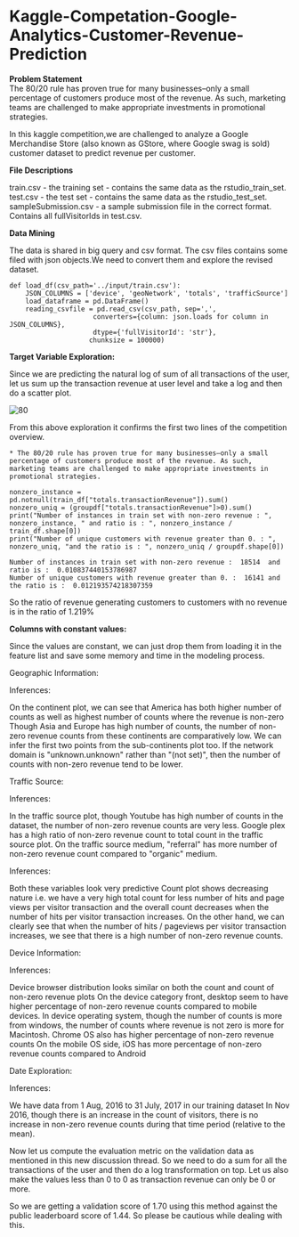 # Kaggle-Competation-Google-Analytics-Customer-Revenue-Prediction

**Problem Statement**<br>
The 80/20 rule has proven true for many businesses–only a small percentage of customers produce most of the revenue. As such, marketing teams are challenged to make appropriate investments in promotional strategies.

In this kaggle competition,we are challenged to analyze a Google Merchandise Store (also known as GStore, where Google swag is sold) customer dataset to predict revenue per customer.

**File Descriptions**

train.csv - the training set - contains the same data as the rstudio_train_set.
test.csv - the test set - contains the same data as the rstudio_test_set.
sampleSubmission.csv - a sample submission file in the correct format. Contains all fullVisitorIds in test.csv.

**Data Mining**

The data is shared in big query and csv format. The csv files contains some filed with json objects.We need to convert them and explore the revised dataset.

```
def load_df(csv_path='../input/train.csv'):
    JSON_COLUMNS = ['device', 'geoNetwork', 'totals', 'trafficSource']
    load_dataframe = pd.DataFrame()
    reading_csvfile = pd.read_csv(csv_path, sep=',',
                     converters={column: json.loads for column in JSON_COLUMNS}, 
                     dtype={'fullVisitorId': 'str'},
                    chunksize = 100000)
```
**Target Variable Exploration:**

Since we are predicting the natural log of sum of all transactions of the user, let us sum up the transaction revenue at user level and take a log and then do a scatter plot.

![80](https://user-images.githubusercontent.com/44206279/48670296-65e67500-eb3b-11e8-89f7-6eff04cdf197.png)

From this above exploration it confirms the first two lines of the competition overview.

```* The 80/20 rule has proven true for many businesses–only a small percentage of customers produce most of the revenue. As such, marketing teams are challenged to make appropriate investments in promotional strategies.```

```
nonzero_instance = pd.notnull(train_df["totals.transactionRevenue"]).sum()
nonzero_uniq = (groupdf["totals.transactionRevenue"]>0).sum()
print("Number of instances in train set with non-zero revenue : ", nonzero_instance, " and ratio is : ", nonzero_instance / train_df.shape[0])
print("Number of unique customers with revenue greater than 0. : ", nonzero_uniq, "and the ratio is : ", nonzero_uniq / groupdf.shape[0])
```

```
Number of instances in train set with non-zero revenue :  18514  and ratio is :  0.010837440153786987
Number of unique customers with revenue greater than 0. :  16141 and the ratio is :  0.012193574218307359
```

So the ratio of revenue generating customers to customers with no revenue is in the ratio of 1.219%

**Columns with constant values:**

Since the values are constant, we can just drop them from loading it in the feature list and save some memory and time in the modeling process.

Geographic Information:

Inferences:

On the continent plot, we can see that America has both higher number of counts as well as highest number of counts where the revenue is non-zero
Though Asia and Europe has high number of counts, the number of non-zero revenue counts from these continents are comparatively low.
We can infer the first two points from the sub-continents plot too.
If the network domain is "unknown.unknown" rather than "(not set)", then the number of counts with non-zero revenue tend to be lower.

Traffic Source:

Inferences:

In the traffic source plot, though Youtube has high number of counts in the dataset, the number of non-zero revenue counts are very less.
Google plex has a high ratio of non-zero revenue count to total count in the traffic source plot.
On the traffic source medium, "referral" has more number of non-zero revenue count compared to "organic" medium.

Inferences:

Both these variables look very predictive
Count plot shows decreasing nature i.e. we have a very high total count for less number of hits and page views per visitor transaction and the overall count decreases when the number of hits per visitor transaction increases.
On the other hand, we can clearly see that when the number of hits / pageviews per visitor transaction increases, we see that there is a high number of non-zero revenue counts.

Device Information:

Inferences:

Device browser distribution looks similar on both the count and count of non-zero revenue plots
On the device category front, desktop seem to have higher percentage of non-zero revenue counts compared to mobile devices.
In device operating system, though the number of counts is more from windows, the number of counts where revenue is not zero is more for Macintosh.
Chrome OS also has higher percentage of non-zero revenue counts
On the mobile OS side, iOS has more percentage of non-zero revenue counts compared to Android

Date Exploration:

Inferences:

We have data from 1 Aug, 2016 to 31 July, 2017 in our training dataset
In Nov 2016, though there is an increase in the count of visitors, there is no increase in non-zero revenue counts during that time period (relative to the mean).



Now let us compute the evaluation metric on the validation data as mentioned in this new discussion thread. So we need to do a sum for all the transactions of the user and then do a log transformation on top. Let us also make the values less than 0 to 0 as transaction revenue can only be 0 or more.


So we are getting a validation score of 1.70 using this method against the public leaderboard score of 1.44. So please be cautious while dealing with this.



